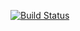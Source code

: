 [![Build Status](https://semaphoreci.com/api/v1/jeroenvo/go-todo-rest-2/branches/master/badge.svg)](https://semaphoreci.com/jeroenvo/go-todo-rest-2)
